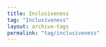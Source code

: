 ```yaml
---
title: Inclusiveness
tag: "Inclusiveness"
layout: archive-tags
permalink: "tag/inclusiveness"
---
```


